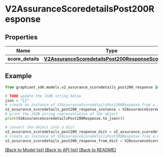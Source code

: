 # V2AssuranceScoredetailsPost200Response


## Properties

Name | Type | Description | Notes
------------ | ------------- | ------------- | -------------
**score_details** | [**V2AssuranceScoredetailsPost200ResponseScoreDetails**](V2AssuranceScoredetailsPost200ResponseScoreDetails.md) |  | [optional] 

## Example

```python
from graphiant_sdk.models.v2_assurance_scoredetails_post200_response import V2AssuranceScoredetailsPost200Response

# TODO update the JSON string below
json = "{}"
# create an instance of V2AssuranceScoredetailsPost200Response from a JSON string
v2_assurance_scoredetails_post200_response_instance = V2AssuranceScoredetailsPost200Response.from_json(json)
# print the JSON string representation of the object
print(V2AssuranceScoredetailsPost200Response.to_json())

# convert the object into a dict
v2_assurance_scoredetails_post200_response_dict = v2_assurance_scoredetails_post200_response_instance.to_dict()
# create an instance of V2AssuranceScoredetailsPost200Response from a dict
v2_assurance_scoredetails_post200_response_from_dict = V2AssuranceScoredetailsPost200Response.from_dict(v2_assurance_scoredetails_post200_response_dict)
```
[[Back to Model list]](../README.md#documentation-for-models) [[Back to API list]](../README.md#documentation-for-api-endpoints) [[Back to README]](../README.md)


